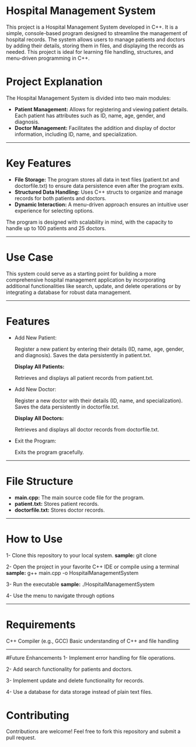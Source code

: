 # Hospital Management System

This project is a Hospital Management System developed in C++. It is a simple, console-based program designed to streamline the management of hospital records. The system allows users to manage patients and doctors by adding their details, storing them in files, and displaying the records as needed. This project is ideal for learning file handling, structures, and menu-driven programming in C++.

# Project Explanation
The Hospital Management System is divided into two main modules:

- **Patient Management:** Allows for registering and viewing patient details. Each patient has attributes such as ID, name, age, gender, and diagnosis.
- **Doctor Management:** Facilitates the addition and display of doctor information, including ID, name, and specialization.
 
---

# Key Features
- **File Storage:** The program stores all data in text files (patient.txt and doctorfile.txt) to ensure data persistence even after the program exits.
- **Structured Data Handling:** Uses C++ structs to organize and manage records for both patients and doctors.
- **Dynamic Interaction:** A menu-driven approach ensures an intuitive user experience for selecting options.
  
The program is designed with scalability in mind, with the capacity to handle up to 100 patients and 25 doctors.

---

# Use Case
This system could serve as a starting point for building a more comprehensive hospital management application by incorporating additional functionalities like search, update, and delete operations or by integrating a database for robust data management.

---

# Features
- Add New Patient:

  Register a new patient by entering their details (ID, name, age, gender, and diagnosis).
  Saves the data persistently in patient.txt.
  
  **Display All Patients:**

  Retrieves and displays all patient records from patient.txt.
- Add New Doctor:

  Register a new doctor with their details (ID, name, and specialization).
  Saves the data persistently in doctorfile.txt.
  
  **Display All Doctors:**

  Retrieves and displays all doctor records from doctorfile.txt.
- Exit the Program:

  Exits the program gracefully.

--- 

# File Structure
- **main.cpp:** The main source code file for the program.
- **patient.txt:** Stores patient records.
- **doctorfile.txt:** Stores doctor records.

---

# How to Use
1- Clone this repository to your local system.
   **sample:** git clone 

2- Open the project in your favorite C++ IDE or compile using a terminal 
   **sample:** g++ main.cpp -o HospitalManagementSystem

3- Run the executable
  **sample:** ./HospitalManagementSystem

4- Use the menu to navigate through options

---

# Requirements
C++ Compiler (e.g., GCC) Basic understanding of C++ and file handling

---

#Future Enhancements
1- Implement error handling for file operations. 

2- Add search functionality for patients and doctors. 

3- Implement update and delete functionality for records. 

4- Use a database for data storage instead of plain text files.

# Contributing
Contributions are welcome! Feel free to fork this repository and submit a pull request.
